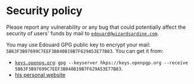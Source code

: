 # Security policy

Please report any vulnerability or any bug that could potentially affect the security of users'
funds by mail to [`edouard@wizardsardine.com`](mailto:edouard@wizardsardine.com).

You may use Edouard GPG public key to encrypt your mail: `5B63F3B97699C7EEF3B040B19B7F629A53E77B83`. You
can get it from:
- [`keys.openpg.org`](https://keys.openpgp.org/search?q=m%40edouard.paris): `gpg --keyserver hkps://keys.openpgp.org --receive 5B63F3B97699C7EEF3B040B19B7F629A53E77B83`.
- [his personal website](https://edouard.paris/keys/5B63F3B97699C7EEF3B040B19B7F629A53E77B83.asc)
